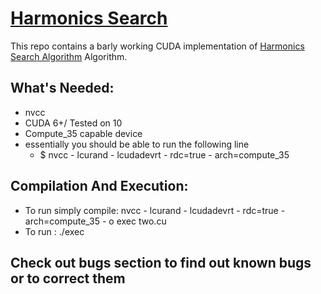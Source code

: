 # [**Harmonics Search**](https://doi.org/10.1177%2F003754970107600201)

This repo contains a barly working CUDA implementation of [Harmonics Search Algorithm](https://doi.org/10.1177%2F003754970107600201) Algorithm.

## What's Needed: 
- nvcc 
- CUDA 6+/ Tested on 10 
- Compute_35 capable device
- essentially you should be able to run the following line 
	- $ nvcc - lcurand - lcudadevrt  - rdc=true - arch=compute_35 
	
## Compilation And Execution: 
- To run simply compile: nvcc - lcurand - lcudadevrt  - rdc=true - arch=compute_35 - o exec two.cu
- To run : ./exec

## Check out bugs section to find out known bugs or to correct them

